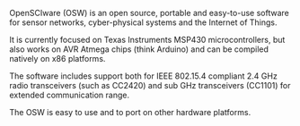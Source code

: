 OpenSCIware (OSW) is an open source, portable and easy-to-use software for
sensor networks, cyber-physical systems and the Internet of Things.

It is currently focused on Texas Instruments MSP430 microcontrollers,
but also works on AVR Atmega chips (think Arduino) and can be compiled natively
on x86 platforms.

The software includes support both for IEEE 802.15.4 compliant 2.4 GHz radio
transceivers (such as CC2420) and sub GHz transceivers (CC1101) for extended communication range.

The OSW is easy to use and to port on other hardware platforms.
